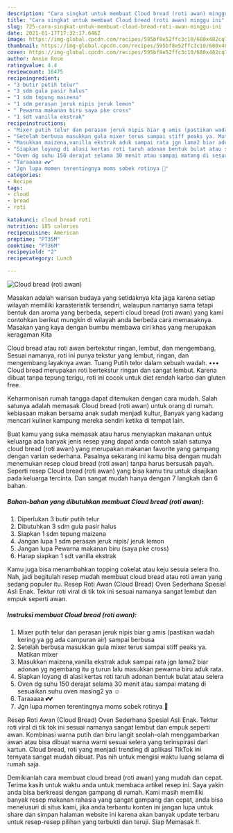 ```yaml
---
description: "Cara singkat untuk membuat Cloud bread (roti awan) minggu ini"
title: "Cara singkat untuk membuat Cloud bread (roti awan) minggu ini"
slug: 725-cara-singkat-untuk-membuat-cloud-bread-roti-awan-minggu-ini
date: 2021-01-17T17:32:17.646Z
image: https://img-global.cpcdn.com/recipes/595bf8e52ffc3c10/680x482cq70/cloud-bread-roti-awan-foto-resep-utama.jpg
thumbnail: https://img-global.cpcdn.com/recipes/595bf8e52ffc3c10/680x482cq70/cloud-bread-roti-awan-foto-resep-utama.jpg
cover: https://img-global.cpcdn.com/recipes/595bf8e52ffc3c10/680x482cq70/cloud-bread-roti-awan-foto-resep-utama.jpg
author: Annie Rose
ratingvalue: 4.4
reviewcount: 16475
recipeingredient:
- "3 butir putih telur"
- "3 sdm gula pasir halus"
- "1 sdm tepung maizena"
- "1 sdm perasan jeruk nipis jeruk lemon"
- " Pewarna makanan biru saya pke cross"
- "1 sdt vanilla ekstrak"
recipeinstructions:
- "Mixer putih telur dan perasan jeruk nipis biar g amis (pastikan wadah kering ya gg ada campuran air) sampai berbusa"
- "Setelah berbusa masukkan gula mixer terus sampai stiff peaks ya. Matikan mixer"
- "Masukkan maizena,vanilla ekstrak aduk sampai rata jgn lama2 biar adonan yg ngembang itu g turun lalu masukkan pewarna biru aduk rata."
- "Siapkan loyang di alasi kertas roti taruh adonan bentuk bulat atau selera"
- "Oven dg suhu 150 derajat selama 30 menit atau sampai matang di sesuaikan suhu oven masing2 ya ☺️"
- "Taraaaaa 💕💕"
- "Jgn lupa momen terentingnya moms sobek rotinya 🤭"
categories:
- Recipe
tags:
- cloud
- bread
- roti

katakunci: cloud bread roti 
nutrition: 185 calories
recipecuisine: American
preptime: "PT35M"
cooktime: "PT36M"
recipeyield: "2"
recipecategory: Lunch

---
```



![Cloud bread (roti awan)](https://img-global.cpcdn.com/recipes/595bf8e52ffc3c10/680x482cq70/cloud-bread-roti-awan-foto-resep-utama.jpg)

Masakan adalah warisan budaya yang setidaknya kita jaga karena setiap wilayah memiliki karasteristik tersendiri, walaupun namanya sama tetapi bentuk dan aroma yang berbeda, seperti cloud bread (roti awan) yang kami contohkan berikut mungkin di wilayah anda berbeda cara memasaknya. Masakan yang kaya dengan bumbu membawa ciri khas yang merupakan keragaman Kita

Cloud bread atau roti awan bertekstur ringan, lembut, dan mengembang. Sesuai namanya, roti ini punya tekstur yang lembut, ringan, dan mengembang layaknya awan. Tuang Putih telor dalam sebuah wadah. ••• Cloud bread merupakan roti bertekstur ringan dan sangat lembut. Karena dibuat tanpa tepung terigu, roti ini cocok untuk diet rendah karbo dan gluten free.

Keharmonisan rumah tangga dapat ditemukan dengan cara mudah. Salah satunya adalah memasak Cloud bread (roti awan) untuk orang di rumah. kebiasaan makan bersama anak sudah menjadi kultur, Banyak yang kadang mencari kuliner kampung mereka sendiri ketika di tempat lain.

Buat kamu yang suka memasak atau harus menyiapkan makanan untuk keluarga ada banyak jenis resep yang dapat anda contoh salah satunya cloud bread (roti awan) yang merupakan makanan favorite yang gampang dengan varian sederhana. Pasalnya sekarang ini kamu bisa dengan mudah menemukan resep cloud bread (roti awan) tanpa harus bersusah payah.
Seperti resep Cloud bread (roti awan) yang bisa kamu tiru untuk disajikan pada keluarga tercinta. Dan sangat mudah hanya dengan 7 langkah dan 6 bahan.


<!--inarticleads1-->

##### Bahan-bahan yang dibutuhkan membuat Cloud bread (roti awan):

1. Diperlukan 3 butir putih telur
1. Dibutuhkan 3 sdm gula pasir halus
1. Siapkan 1 sdm tepung maizena
1. Jangan lupa 1 sdm perasan jeruk nipis/ jeruk lemon
1. Jangan lupa  Pewarna makanan biru (saya pke cross)
1. Harap siapkan 1 sdt vanilla ekstrak


Kamu juga bisa menambahkan topping cokelat atau keju sesuia selera lho. Nah, jadi begitulah resep mudah membuat cloud bread atau roti awan yang sedang populer itu. Resep Roti Awan (Cloud Bread) Oven Sederhana Spesial Asli Enak. Tektur roti viral di tik tok ini sesuai namanya sangat lembut dan empuk seperti awan. 

<!--inarticleads2-->

##### Instruksi membuat  Cloud bread (roti awan):

1. Mixer putih telur dan perasan jeruk nipis biar g amis (pastikan wadah kering ya gg ada campuran air) sampai berbusa
1. Setelah berbusa masukkan gula mixer terus sampai stiff peaks ya. Matikan mixer
1. Masukkan maizena,vanilla ekstrak aduk sampai rata jgn lama2 biar adonan yg ngembang itu g turun lalu masukkan pewarna biru aduk rata.
1. Siapkan loyang di alasi kertas roti taruh adonan bentuk bulat atau selera
1. Oven dg suhu 150 derajat selama 30 menit atau sampai matang di sesuaikan suhu oven masing2 ya ☺️
1. Taraaaaa 💕💕
1. Jgn lupa momen terentingnya moms sobek rotinya 🤭


Resep Roti Awan (Cloud Bread) Oven Sederhana Spesial Asli Enak. Tektur roti viral di tik tok ini sesuai namanya sangat lembut dan empuk seperti awan. Kombinasi warna putih dan biru langit seolah-olah menggambarkan awan atau bisa dibuat warna warni sesuai selera yang terinspirasi dari kartun. Cloud bread, roti yang menjadi trending di aplikasi TikTok ini ternyata sangat mudah dibuat. Pas nih untuk mengisi waktu luang selama di rumah saja. 

Demikianlah cara membuat cloud bread (roti awan) yang mudah dan cepat. Terima kasih untuk waktu anda untuk membaca artikel resep ini. Saya yakin anda bisa berkreasi dengan gampang di rumah. Kami masih memiliki banyak resep makanan rahasia yang sangat gampang dan cepat, anda bisa menelusuri di situs kami, jika anda terbantu konten ini jangan lupa untuk share dan simpan halaman website ini karena akan banyak update terbaru untuk resep-resep pilihan yang terbukti dan teruji. Siap Memasak !!. 
